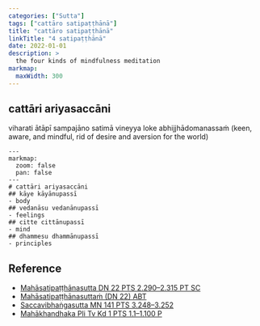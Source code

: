 ```yaml
---
categories: ["Sutta"]
tags: ["cattāro satipaṭṭhānā"]
title: "cattāro satipaṭṭhānā"
linkTitle: "4 satipaṭṭhānā"
date: 2022-01-01
description: >
  the four kinds of mindfulness meditation
markmap:
  maxWidth: 300
---
```



## cattāri ariyasaccāni

viharati ātāpī sampajāno satimā vineyya loke abhijjhādomanassaṁ (keen, aware, and mindful, rid of desire and aversion for the world)

```markmap
---
markmap:
  zoom: false
  pan: false
---
# cattāri ariyasaccāni
## kāye kāyānupassī
- body
## vedanāsu vedanānupassī
- feelings
## citte cittānupassī
- mind
## dhammesu dhammānupassī
- principles
```

## Reference

- [Mahāsatipaṭṭhānasutta DN 22 PTS 2.290–2.315 PT SC](https://suttacentral.net/dn22)
- [Mahāsatipaṭṭhānasuttaṁ (DN 22) ABT](https://www.ancient-buddhist-texts.net/Buddhist-Texts/D22-Mahasatipatthana/index.htm)
- [Saccavibhaṅgasutta MN 141 PTS 3.248–3.252](https://suttacentral.net/mn141)
- [Mahākhandhaka Pli Tv Kd 1 PTS 1.1–1.100 P](https://suttacentral.net/pli-tv-kd1)